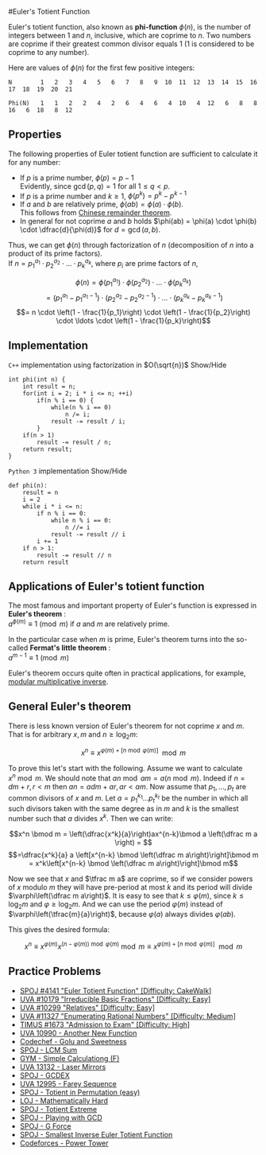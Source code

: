 <!--?title Euler's Totient Function-->
#Euler's Totient Function

Euler's totient function, also known as **phi-function** $\phi (n)$, is the number of integers between 1 and $n$, inclusive, which are coprime to $n$. Two numbers are coprime if their greatest common divisor equals $1$ ($1$ is considered to be coprime to any number).

Here are values of $\phi(n)$ for the first few positive integers:

    N        1   2   3   4   5   6   7   8   9  10  11  12  13  14  15  16  17  18  19  20  21
    
    Phi(N)   1   1   2   2   4   2   6   4   6   4  10   4  12   6   8   8  16   6  18   8  12

## Properties

The following properties of Euler totient function are sufficient to calculate it for any number:

- If $p$ is a prime number, $\phi (p) = p - 1$  
  Evidently, since $\gcd(p, q) = 1$ for all $1 \le q < p$.
- If $p$ is a prime number and $k \ge 1$, $\phi (p^k) = p^k - p^{k - 1}$
- If $a$ and $b$ are relatively prime, $\phi (ab) = \phi (a) \cdot \phi (b)$.  
  This follows from [Chinese remainder theorem](../algebra/chinese-remainder-theorem.html).  
- In general for not coprime $a$ and $b$ holds $\phi(ab) = \phi(a) \cdot \phi(b) \cdot \dfrac{d}{\phi(d)}$ for $d = \gcd(a, b)$.

Thus, we can get $\phi (n)$ through factorization of $n$ (decomposition of $n$ into a product of its prime factors).  
If $n = {p_1}^{a_1} \cdot {p_2}^{a_2} \cdot \ldots \cdot {p_k}^{a_k}$, where $p_i$ are prime factors of $n$,

$$\phi (n) = \phi ({p_1}^{a_1}) \cdot \phi ({p_2}^{a_2}) \cdot  \ldots  \cdot \phi ({p_k}^{a_k})$$
$$= ({p_1}^{a_1} - {p_1}^{a_1 - 1}) \cdot ({p_2}^{a_2} - {p_2}^{a_2 - 1}) \cdot \ldots \cdot ({p_k}^{a_k} - {p_k}^{a_k - 1})$$
$$= n \cdot \left(1 - \frac{1}{p_1}\right) \cdot \left(1 - \frac{1}{p_2}\right) \cdot \ldots \cdot \left(1 - \frac{1}{p_k}\right)$$

## Implementation

`C++` implementation using factorization in $O(\sqrt{n})$ <span class="toggle-code">Show/Hide</span>

	int phi(int n) {
		int result = n;
		for(int i = 2; i * i <= n; ++i)
			if(n % i == 0) {
				while(n % i == 0)
					n /= i;
				result -= result / i;
			}
		if(n > 1)
			result -= result / n;
		return result;
	}

`Python 3` implementation <span class="toggle-code">Show/Hide</span>

    def phi(n):
	    result = n
	    i = 2
	    while i * i <= n:
		    if n % i == 0:
			    while n % i == 0:
				    n //= i
			    result -= result // i
		    i += 1
	    if n > 1:
		    result -= result // n
	    return result

## Applications of Euler's totient function

The most famous and important property of Euler's function is expressed in **Euler's theorem** :  
$a^{\phi (m)} \equiv 1 \pmod m$ if $a$ and $m$ are relatively prime.

In the particular case when $m$ is prime, Euler's theorem turns into the so-called **Fermat's little theorem** :  
$a^{m - 1} \equiv 1 \pmod m$

Euler's theorem occurs quite often in practical applications, for example, [modular multiplicative inverse](../algebra/module-inverse.html).

## General Euler's theorem

There is less known version of Euler's theorem for not coprime $x$ and $m$. That is for arbitrary $x, m$ and $n \geq \log_2 m$:

$$x^{n}\equiv x^{\varphi(m)+[n \bmod \varphi(m)]} \mod m$$

To prove this let's start with the following. Assume we want to calculate $x^n \bmod m$.
We should note that $an \bmod am = a(n \bmod m)$.
Indeed if $n = d m + r, r < m$ then $an = a d m + ar, ar < am$.
Now assume that $p_1, \dots, p_t$ are common divisors of $x$ and $m$.
Let $a=p_1^{k_1} \dots p_t^{k_t}$ be the number in which all such divisors taken with the same degree as in $m$ and $k$ is the smallest number such that $a$ divides $x^k$.
Then we can write:

$$x^n \bmod m = \left(\dfrac{x^k}{a}\right)ax^{n-k}\bmod a \left(\dfrac m a \right) = $$
$$=\dfrac{x^k}{a} a \left[x^{n-k} \bmod \left(\dfrac m a\right)\right]\bmod m = x^k\left[x^{n-k} \bmod \left(\dfrac m a\right)\right]\bmod m$$

Now we see that $x$ and $\tfrac m a$ are coprime, so if we consider powers of $x$ modulo $m$ they will have pre-period at most $k$ and its period will divide $\varphi\left(\dfrac m a\right)$.
It is easy to see that $k \leq \varphi(m)$, since $k \leq \log_2 m$ and $\varphi \geq \log_2 m$.
And we can use the period $\varphi(m)$ instead of $\varphi\left(\tfrac{m}{a}\right)$, because $\varphi(a)$ always divides $\varphi(ab)$.

This gives the desired formula:

$$ x^n \equiv x^{\varphi(m)} x^{(n - \varphi(m)) \bmod \varphi(m)} \bmod m \equiv x^{\varphi(m)+[n \bmod \varphi(m)]} \mod m$$

## Practice Problems  

* [SPOJ #4141 "Euler Totient Function" [Difficulty: CakeWalk]](http://www.spoj.com/problems/ETF/)  
* [UVA #10179 "Irreducible Basic Fractions" [Difficulty: Easy]](http://uva.onlinejudge.org/index.php?option=onlinejudge&page=show_problem&problem=1120)
* [UVA #10299 "Relatives" [Difficulty: Easy]](http://uva.onlinejudge.org/index.php?option=onlinejudge&page=show_problem&problem=1240)
* [UVA #11327 "Enumerating Rational Numbers" [Difficulty: Medium]](http://uva.onlinejudge.org/index.php?option=com_onlinejudge&Itemid=8&page=show_problem&problem=2302)
* [TIMUS #1673 "Admission to Exam" [Difficulty: High]](http://acm.timus.ru/problem.aspx?space=1&num=1673)
* [UVA 10990 - Another New Function](https://uva.onlinejudge.org/index.php?option=onlinejudge&page=show_problem&problem=1931)
* [Codechef - Golu and Sweetness](https://www.codechef.com/problems/COZIE)
* [SPOJ - LCM Sum](http://www.spoj.com/problems/LCMSUM/)
* [GYM - Simple Calculationg  (F)](http://codeforces.com/gym/100975)
* [UVA 13132 - Laser Mirrors](https://uva.onlinejudge.org/index.php?option=com_onlinejudge&Itemid=8&page=show_problem&problem=5043)
* [SPOJ - GCDEX](http://www.spoj.com/problems/GCDEX/)
* [UVA 12995 - Farey Sequence](https://uva.onlinejudge.org/index.php?option=com_onlinejudge&Itemid=8&page=show_problem&problem=4878)
* [SPOJ - Totient in Permutation (easy)](http://www.spoj.com/problems/TIP1/)
* [LOJ - Mathematically Hard](http://lightoj.com/volume_showproblem.php?problem=1007)
* [SPOJ - Totient Extreme](http://www.spoj.com/problems/DCEPCA03/)
* [SPOJ - Playing with GCD](http://www.spoj.com/problems/NAJPWG/)
* [SPOJ - G Force](http://www.spoj.com/problems/DCEPC12G/)
* [SPOJ - Smallest Inverse Euler Totient Function](http://www.spoj.com/problems/INVPHI/)
* [Codeforces - Power Tower](http://codeforces.com/problemset/problem/906/D)
